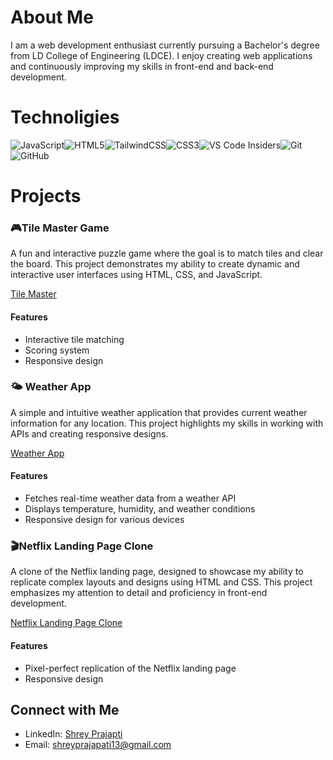 # About Me
I am a web development enthusiast currently pursuing a Bachelor's degree from LD College of Engineering (LDCE). I enjoy creating web applications and continuously improving my skills in front-end and back-end development.

# Technoligies
  ![JavaScript](https://img.shields.io/badge/javascript-%23323330.svg?style=for-the-badge&logo=javascript&logoColor=%23F7DF1E)![HTML5](https://img.shields.io/badge/html5-%23E34F26.svg?style=for-the-badge&logo=html5&logoColor=white)![TailwindCSS](https://img.shields.io/badge/tailwindcss-%2338B2AC.svg?style=for-the-badge&logo=tailwind-css&logoColor=white)![CSS3](https://img.shields.io/badge/css3-%231572B6.svg?style=for-the-badge&logo=css3&logoColor=white)![VS Code Insiders](https://img.shields.io/badge/VS%20Code%20Insiders-35b393.svg?style=for-the-badge&logo=visual-studio-code&logoColor=white)![Git](https://img.shields.io/badge/git-%23F05033.svg?style=for-the-badge&logo=git&logoColor=white)![GitHub](https://img.shields.io/badge/github-%23121011.svg?style=for-the-badge&logo=github&logoColor=white)
  
# Projects

### 🎮Tile Master Game
A fun and interactive puzzle game where the goal is to match tiles and clear the board. This project demonstrates my ability to create dynamic and interactive user interfaces using HTML, CSS, and JavaScript.

[Tile Master](https://cd-shrey13.github.io/Tile-Master/)

#### Features
- Interactive tile matching
- Scoring system
- Responsive design


### 🌤️ Weather App
A simple and intuitive weather application that provides current weather information for any location. This project highlights my skills in working with APIs and creating responsive designs.

[Weather App](https://cd-shrey13.github.io/Weather-App/)

#### Features
- Fetches real-time weather data from a weather API
- Displays temperature, humidity, and weather conditions
- Responsive design for various devices


### 🎬Netflix Landing Page Clone
A clone of the Netflix landing page, designed to showcase my ability to replicate complex layouts and designs using HTML and CSS. This project emphasizes my attention to detail and proficiency in front-end development.

[Netflix Landing Page Clone](https://cd-shrey13.github.io/Netflix-Landing-Page/)

#### Features
- Pixel-perfect replication of the Netflix landing page
- Responsive design


## Connect with Me
- LinkedIn: [Shrey Prajapti](https://www.linkedin.com/in/shreyp13/)
- Email: shreyprajapati13@gmail.com

